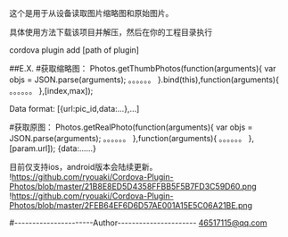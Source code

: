 这个是用于从设备读取图片缩略图和原始图片。

具体使用方法下载该项目并解压，然后在你的工程目录执行

cordova plugin add [path of plugin]

##E.X.
#获取缩略图：
Photos.getThumbPhotos(function(arguments){
      var objs = JSON.parse(arguments);
      。。。。。。
    }.bind(this),function(arguments){
      。。。。。。
    },[index,max]);

Data format:
[{url:pic_id,data:...},...]

#获取原图：
Photos.getRealPhoto(function(arguments){
      var objs = JSON.parse(arguments);
      。。。。。。
    },function(arguments){
      。。。。。。
    },[param.url]);
{data:......}

目前仅支持ios，android版本会陆续更新。
!https://github.com/ryouaki/Cordova-Plugin-Photos/blob/master/21B8E8ED5D4358FFBB5F5B7FD3C59D60.png
!https://github.com/ryouaki/Cordova-Plugin-Photos/blob/master/2FEB64EF6D6D57AE001A15E5C06A21BE.png

#----------------------Author----------------------
46517115@qq.com